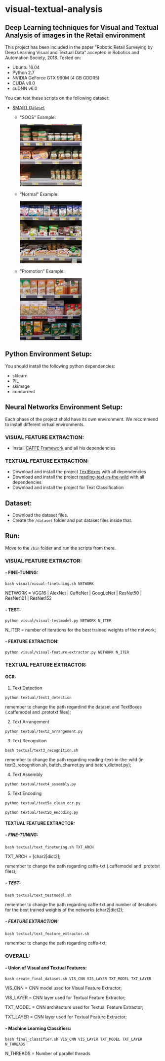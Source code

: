 # visual-textual-analysis
## Deep Learning techniques for Visual and Textual Analysis of images in the Retail environment

This project has been included in the paper "Robotic Retail Surveying by Deep Learning Visual and
Textual Data" accepted in Robotics and Automation Society, 2018. Tested on:

- Ubuntu 16.04
- Python 2.7
- NVIDIA GeForce GTX 960M (4 GB GDDR5)
- CUDA v8.0
- cuDNN v6.0

You can test these scripts on the following dataset:
- [SMART Dataset](http://vrai.dii.univpm.it/content/smart-dataset)
  - "SOOS" Example: 
  
    <img src="https://github.com/martinimass/visual-textual-analysis/blob/master/dataset/SOOS.jpg" width="200" height="200" />
  - "Normal" Example: 
  
    <img src="https://github.com/martinimass/visual-textual-analysis/blob/master/dataset/Normal.jpg" width="200" height="200" />
  - "Promotion" Example: 
  
    <img src="https://github.com/martinimass/visual-textual-analysis/blob/master/dataset/Promotion.jpg" width="200" height="200" />

## Python Environment Setup:
You should install the following python dependencies:
- sklearn
- PIL
- skimage
- concurrent

## Neural Networks Environment Setup:
Each phase of the project shold have its own environment. We recommend to install different virtual environments.
  
  ### VISUAL FEATURE EXTRACTION:
  - Install [CAFFE Framework](https://github.com/BVLC/caffe) and all his dependencies
  
  ### TEXTUAL FEATURE EXTRACTION:
  - Download and install the project [TextBoxes](https://github.com/mathDR/reading-text-in-the-wild) with all dependencies
  - Download and install the project [reading-text-in-the-wild](https://github.com/mathDR/reading-text-in-the-wild) with all dependencies
  - Download and install the project for Text Classification

## Dataset:
- Download the dataset files.
- Create the `/dataset` folder and put dataset files inside that.

## Run:
Move to the `/bin` folder and run the scripts from there.
### VISUAL FEATURE EXTRACTOR:
#### - FINE-TUNING:
  ```
  bash visual/visual-finetuning.sh NETWORK 
  ```
  NETWORK = VGG16 | AlexNet | CaffeNet | GoogLeNet | ResNet50 | ResNet101 | ResNet152
#### - TEST:
  ```
  python visual/visual-testmodel.py NETWORK N_ITER 
  ```
  N_ITER = number of iterations for the best trained weights of the network;
#### - FEATURE EXTRACTION:
  ```
  python visual/visual-feature-extractor.py NETWORK N_ITER
  ```

### TEXTUAL FEATURE EXTRACTOR:
#### OCR:
  1) Text Detection
  ```
  python textual/text1_detection
  ```
  remember to change the path regardind the dataset and TextBoxes (.caffemodel and .prototxt files);
  
  2) Text Arrangement
  ```
  python textual/text2_arrangement.py
  ```
  3) Text Recognition
  ```
  bash textual/text3_recognition.sh
  ```
  remember to change the path regarding reading-text-in-the-wild (in text3_recognition.sh, batch_charnet.py and batch_dictnet.py);
  
  4) Text Assembly
  ```
  python textual/text4_assembly.py
  ```
  5) Text Encoding
  ```
  python textual/text5a_clean_ocr.py
  ```
  ```
  python textual/text5b_encoding.py
  ```
#### TEXTUAL FEATURE EXTRACTOR:
##### - FINE-TUNING:
  ```
  bash textual/text_finetuning.sh TXT_ARCH
  ```
  TXT_ARCH = [char2|dict2];
  
  remember to change the path regarding caffe-txt (.caffemodel and .prototxt files);

##### - TEST:
  ```
  bash textual/text_testmodel.sh
  ```
  remember to change the path regarding caffe-txt and number of iterations for the best trained weights of the networks (char2|dict2);
##### - FEATURE EXTRACTION:
  ```
  bash textual/text_feature_extractor.sh
  ```
  remember to change the path regarding caffe-txt;

### OVERALL:
#### - Union of Visual and Textual Features:
  ```
  bash create_final_dataset.sh VIS_CNN VIS_LAYER TXT_MODEL TXT_LAYER
  ```
  VIS_CNN = CNN model used for Visual Feature Extractor;
  
  VIS_LAYER = CNN layer used for Textual Feature Extractor;
  
  TXT_MODEL = CNN architecture used for Textual Feature Extractor;
  
  TXT_LAYER = CNN layer used for Textual Feature Extractor;
  
#### - Machine Learning Classifiers:  
  ```
  bash final_classifier.sh VIS_CNN VIS_LAYER TXT_MODEL TXT_LAYER N_THREADS
  ```
  N_THREADS = Number of parallel threads


